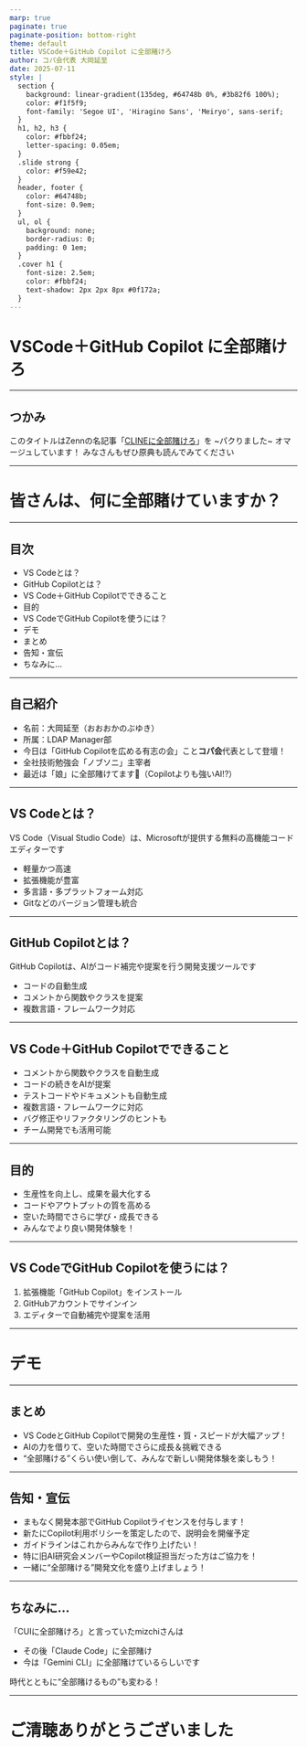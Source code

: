 ```yaml
---
marp: true
paginate: true
paginate-position: bottom-right
theme: default
title: VSCode＋GitHub Copilot に全部賭けろ
author: コパ会代表 大岡延至
date: 2025-07-11
style: |
  section {
    background: linear-gradient(135deg, #64748b 0%, #3b82f6 100%);
    color: #f1f5f9;
    font-family: 'Segoe UI', 'Hiragino Sans', 'Meiryo', sans-serif;
  }
  h1, h2, h3 {
    color: #fbbf24;
    letter-spacing: 0.05em;
  }
  .slide strong {
    color: #f59e42;
  }
  header, footer {
    color: #64748b;
    font-size: 0.9em;
  }
  ul, ol {
    background: none;
    border-radius: 0;
    padding: 0 1em;
  }
  .cover h1 {
    font-size: 2.5em;
    color: #fbbf24;
    text-shadow: 2px 2px 8px #0f172a;
  }
---
```


# VSCode＋GitHub Copilot に全部賭けろ

---

## つかみ

このタイトルはZennの名記事「[CLINEに全部賭けろ](https://zenn.dev/mizchi/articles/all-in-on-cline)」を ~パクりました~ オマージュしています！
みなさんもぜひ原典も読んでみてください

---

# 皆さんは、何に全部賭けていますか？

---

## 目次
- VS Codeとは？
- GitHub Copilotとは？
- VS Code＋GitHub Copilotでできること
- 目的
- VS CodeでGitHub Copilotを使うには？
- デモ
- まとめ
- 告知・宣伝
- ちなみに…

---

## 自己紹介

- 名前：大岡延至（おおおかのぶゆき）
- 所属：LDAP Manager部
- 今日は「GitHub Copilotを広める有志の会」こと**コパ会**代表として登壇！
- 全社技術勉強会「ノブソニ」主宰者
- 最近は「娘」に全部賭けてます👧（Copilotよりも強いAI!?）

---

## VS Codeとは？

VS Code（Visual Studio Code）は、Microsoftが提供する無料の高機能コードエディターです
- 軽量かつ高速
- 拡張機能が豊富
- 多言語・多プラットフォーム対応
- Gitなどのバージョン管理も統合

---

## GitHub Copilotとは？

GitHub Copilotは、AIがコード補完や提案を行う開発支援ツールです
- コードの自動生成
- コメントから関数やクラスを提案
- 複数言語・フレームワーク対応

---

## VS Code＋GitHub Copilotでできること

- コメントから関数やクラスを自動生成
- コードの続きをAIが提案
- テストコードやドキュメントも自動生成
- 複数言語・フレームワークに対応
- バグ修正やリファクタリングのヒントも
- チーム開発でも活用可能

---

## 目的

- 生産性を向上し、成果を最大化する
- コードやアウトプットの質を高める
- 空いた時間でさらに学び・成長できる
- みんなでより良い開発体験を！

---

## VS CodeでGitHub Copilotを使うには？

1. 拡張機能「GitHub Copilot」をインストール
2. GitHubアカウントでサインイン
3. エディターで自動補完や提案を活用

---

# デモ

---

## まとめ

- VS CodeとGitHub Copilotで開発の生産性・質・スピードが大幅アップ！
- AIの力を借りて、空いた時間でさらに成長＆挑戦できる
- “全部賭ける”くらい使い倒して、みんなで新しい開発体験を楽しもう！

---

## 告知・宣伝

- まもなく開発本部でGitHub Copilotライセンスを付与します！
- 新たにCopilot利用ポリシーを策定したので、説明会を開催予定
- ガイドラインはこれからみんなで作り上げたい！
- 特に旧AI研究会メンバーやCopilot検証担当だった方はご協力を！
- 一緒に“全部賭ける”開発文化を盛り上げましょう！

---

## ちなみに…

「CUIに全部賭けろ」と言っていたmizchiさんは
- その後「Claude Code」に全部賭け
- 今は「Gemini CLI」に全部賭けているらしいです

時代とともに“全部賭けるもの”も変わる！

---

# ご清聴ありがとうございました
